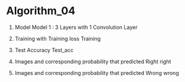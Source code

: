 # Algorithm_04
1. Model
Model 1 : 3 Layers with 1 Convolution Layer


2. Training with Training loss
Training

3. Test Accuracy
Test_acc

4. Images and corresponding probability that predicted Right
right

5. Images and corresponding probability that predicted Wrong
wrong
